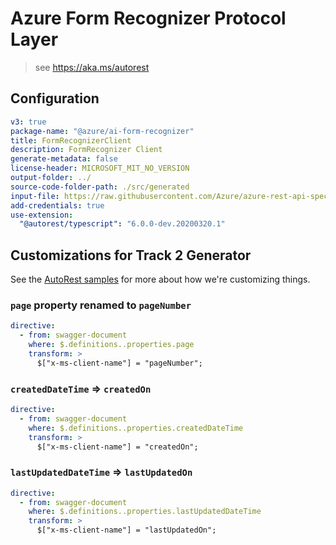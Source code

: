 # Azure Form Recognizer Protocol Layer

> see https://aka.ms/autorest

## Configuration

```yaml
v3: true
package-name: "@azure/ai-form-recognizer"
title: FormRecognizerClient
description: FormRecognizer Client
generate-metadata: false
license-header: MICROSOFT_MIT_NO_VERSION
output-folder: ../
source-code-folder-path: ./src/generated
input-file: https://raw.githubusercontent.com/Azure/azure-rest-api-specs/e500fcb5e7483595fb1f1a2a16586fd15d0882eb/specification/cognitiveservices/data-plane/FormRecognizer/preview/v2.0/FormRecognizer.json
add-credentials: true
use-extension:
  "@autorest/typescript": "6.0.0-dev.20200320.1"
```

## Customizations for Track 2 Generator

See the [AutoRest samples](https://github.com/Azure/autorest/tree/master/Samples/3b-custom-transformations)
for more about how we're customizing things.

### `page` property renamed to `pageNumber`

```yaml
directive:
  - from: swagger-document
    where: $.definitions..properties.page
    transform: >
      $["x-ms-client-name"] = "pageNumber";
```

### `createdDateTime` => `createdOn`

```yaml
directive:
  - from: swagger-document
    where: $.definitions..properties.createdDateTime
    transform: >
      $["x-ms-client-name"] = "createdOn";
```

### `lastUpdatedDateTime` => `lastUpdatedOn`

```yaml
directive:
  - from: swagger-document
    where: $.definitions..properties.lastUpdatedDateTime
    transform: >
      $["x-ms-client-name"] = "lastUpdatedOn";
```

